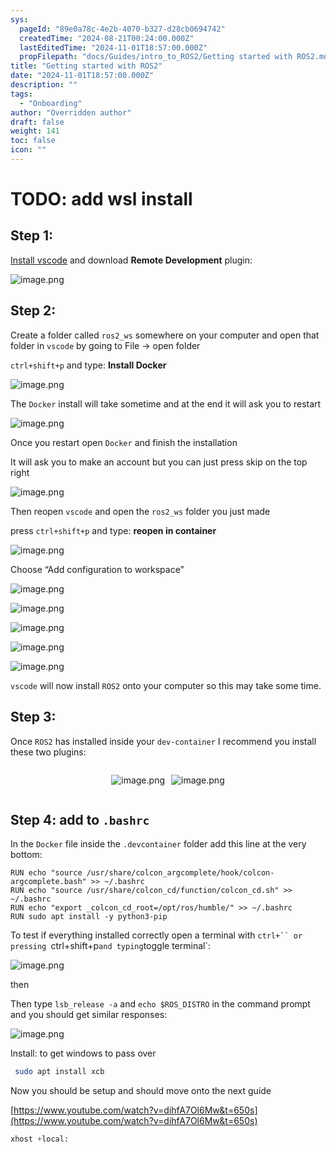 ```yaml
---
sys:
  pageId: "89e0a78c-4e2b-4070-b327-d28cb0694742"
  createdTime: "2024-08-21T00:24:00.000Z"
  lastEditedTime: "2024-11-01T18:57:00.000Z"
  propFilepath: "docs/Guides/intro_to_ROS2/Getting started with ROS2.md"
title: "Getting started with ROS2"
date: "2024-11-01T18:57:00.000Z"
description: ""
tags:
  - "Onboarding"
author: "Overridden author"
draft: false
weight: 141
toc: false
icon: ""
---
```


# TODO: add wsl install

## Step 1:

[Install vscode](https://code.visualstudio.com/download) and download **Remote Development** plugin:

![image.png](https://prod-files-secure.s3.us-west-2.amazonaws.com/d518164a-d88e-44d1-a4ee-3adb3bd8bce0/efb52993-1881-4a40-b95e-6f020334f022/image.png?X-Amz-Algorithm=AWS4-HMAC-SHA256&X-Amz-Content-Sha256=UNSIGNED-PAYLOAD&X-Amz-Credential=ASIAZI2LB466XI4NAFHZ%2F20250205%2Fus-west-2%2Fs3%2Faws4_request&X-Amz-Date=20250205T090850Z&X-Amz-Expires=3600&X-Amz-Security-Token=IQoJb3JpZ2luX2VjECkaCXVzLXdlc3QtMiJHMEUCIQC9luB%2FVVet7O36md1u2E3FRZDM3RlYWeG37YJedj6JTgIgYGFhQ9KiqydZ%2BpyWZ7jWAsS79JF1b31wdB2%2FPY1XnKUq%2FwMIQhAAGgw2Mzc0MjMxODM4MDUiDBxO9E92F%2FsZhHMjLSrcA9YgMOOgMJ8uSS6fyg261c0BnVwziO%2Fv0X0FH2FOhqbawnm4xDkkk19a0ZgI1VOCK6RWqzZjizfkzEdxuIifzI2cwgQFFv759ywEX2jJ5WtRak4FWo38W3F5MA36R0wTbjsJbm8YiMfOjkdMOeIKUBpIyGYSiAawlQ621tYjP5rKizxYb0y8dTI1nqyVBa34mXGMiWctmNJMDcabGgtBrxjZ1Tf3%2FTNt8jUxAPug4sQK2m84nV7nkEijrNJ56eRL%2BqTxAIzhv%2BR43mNXS9mul9vP5Z1vVrHSuWdTDztd6dxI5n5t%2BNIB8bxVRmGRo13tG9%2BEzMl%2BLI%2BC6vH1jUk9PRj%2F2DT9B2PFo%2BlTPsw8pAUQqvHfzdepZ6xBoLzPABARcBx4L%2BlokS36elKhgagXj9dj%2BEsaQtAQvuWeJLT5jAL70ygz2AxAvOc4yzdxA%2FTjb4RiOZWkJCc1wiaPTPe8jMhpIN%2Bx76sn8BPmjWh0PVx2p%2FSRVcnQPyl6BWWbeWw3as83qar8TYTiKo%2Bdw%2FNS6fONAz0r%2BCz3IbDLbaOQPVHAGw9T4PZYGmtyExL%2BA7brj7CMdCoYS5lXruF7BLgcAmyKKyR4Kw9GqJq18AiTzS2g6H8HgUKGSyShIJ4BMKzQjL0GOqUBP5f4pIyOJMZgh%2BxbMh6YpMcOu34hFSXb935feumqaY36eeUu6I%2FcuYjEd%2FNYWoL3jS8Q4vz%2Fu%2Fya6t6E9wBuxaZuRRxulpBgNv6DvKuCsLiA28ZeMYJjV0Zywhv1OeL9EQLmogHS9Vq%2FphxNljHPYOclsOI49LhlLy0zsw3oeDbyIAv2ZqoTQjGP%2BilBhmCKucnTvVajQOEgOJKGpIkrkbD8hOQ8&X-Amz-Signature=4fb9b6db02c8621b9e543e2f33f0dfc7c7e98aa066e4f26559199e8ce191857a&X-Amz-SignedHeaders=host&x-id=GetObject)

## Step 2:

Create a folder called `ros2_ws` somewhere on your computer and open that folder in `vscode` by going to File → open folder 

`ctrl+shift+p` and type: **Install Docker**

![image.png](https://prod-files-secure.s3.us-west-2.amazonaws.com/d518164a-d88e-44d1-a4ee-3adb3bd8bce0/2269dc0e-1cd5-47ff-bceb-c04ad9b2eab0/image.png?X-Amz-Algorithm=AWS4-HMAC-SHA256&X-Amz-Content-Sha256=UNSIGNED-PAYLOAD&X-Amz-Credential=ASIAZI2LB466XI4NAFHZ%2F20250205%2Fus-west-2%2Fs3%2Faws4_request&X-Amz-Date=20250205T090850Z&X-Amz-Expires=3600&X-Amz-Security-Token=IQoJb3JpZ2luX2VjECkaCXVzLXdlc3QtMiJHMEUCIQC9luB%2FVVet7O36md1u2E3FRZDM3RlYWeG37YJedj6JTgIgYGFhQ9KiqydZ%2BpyWZ7jWAsS79JF1b31wdB2%2FPY1XnKUq%2FwMIQhAAGgw2Mzc0MjMxODM4MDUiDBxO9E92F%2FsZhHMjLSrcA9YgMOOgMJ8uSS6fyg261c0BnVwziO%2Fv0X0FH2FOhqbawnm4xDkkk19a0ZgI1VOCK6RWqzZjizfkzEdxuIifzI2cwgQFFv759ywEX2jJ5WtRak4FWo38W3F5MA36R0wTbjsJbm8YiMfOjkdMOeIKUBpIyGYSiAawlQ621tYjP5rKizxYb0y8dTI1nqyVBa34mXGMiWctmNJMDcabGgtBrxjZ1Tf3%2FTNt8jUxAPug4sQK2m84nV7nkEijrNJ56eRL%2BqTxAIzhv%2BR43mNXS9mul9vP5Z1vVrHSuWdTDztd6dxI5n5t%2BNIB8bxVRmGRo13tG9%2BEzMl%2BLI%2BC6vH1jUk9PRj%2F2DT9B2PFo%2BlTPsw8pAUQqvHfzdepZ6xBoLzPABARcBx4L%2BlokS36elKhgagXj9dj%2BEsaQtAQvuWeJLT5jAL70ygz2AxAvOc4yzdxA%2FTjb4RiOZWkJCc1wiaPTPe8jMhpIN%2Bx76sn8BPmjWh0PVx2p%2FSRVcnQPyl6BWWbeWw3as83qar8TYTiKo%2Bdw%2FNS6fONAz0r%2BCz3IbDLbaOQPVHAGw9T4PZYGmtyExL%2BA7brj7CMdCoYS5lXruF7BLgcAmyKKyR4Kw9GqJq18AiTzS2g6H8HgUKGSyShIJ4BMKzQjL0GOqUBP5f4pIyOJMZgh%2BxbMh6YpMcOu34hFSXb935feumqaY36eeUu6I%2FcuYjEd%2FNYWoL3jS8Q4vz%2Fu%2Fya6t6E9wBuxaZuRRxulpBgNv6DvKuCsLiA28ZeMYJjV0Zywhv1OeL9EQLmogHS9Vq%2FphxNljHPYOclsOI49LhlLy0zsw3oeDbyIAv2ZqoTQjGP%2BilBhmCKucnTvVajQOEgOJKGpIkrkbD8hOQ8&X-Amz-Signature=e5a94b68324157ebf5539d8ae62db45450c387d02a7cc86c71dec718610d30d9&X-Amz-SignedHeaders=host&x-id=GetObject)

The `Docker` install will take sometime and at the end it will ask you to restart

![image.png](https://prod-files-secure.s3.us-west-2.amazonaws.com/d518164a-d88e-44d1-a4ee-3adb3bd8bce0/ed233f78-be33-4b1f-b89c-9c346c0e961e/image.png?X-Amz-Algorithm=AWS4-HMAC-SHA256&X-Amz-Content-Sha256=UNSIGNED-PAYLOAD&X-Amz-Credential=ASIAZI2LB466XI4NAFHZ%2F20250205%2Fus-west-2%2Fs3%2Faws4_request&X-Amz-Date=20250205T090850Z&X-Amz-Expires=3600&X-Amz-Security-Token=IQoJb3JpZ2luX2VjECkaCXVzLXdlc3QtMiJHMEUCIQC9luB%2FVVet7O36md1u2E3FRZDM3RlYWeG37YJedj6JTgIgYGFhQ9KiqydZ%2BpyWZ7jWAsS79JF1b31wdB2%2FPY1XnKUq%2FwMIQhAAGgw2Mzc0MjMxODM4MDUiDBxO9E92F%2FsZhHMjLSrcA9YgMOOgMJ8uSS6fyg261c0BnVwziO%2Fv0X0FH2FOhqbawnm4xDkkk19a0ZgI1VOCK6RWqzZjizfkzEdxuIifzI2cwgQFFv759ywEX2jJ5WtRak4FWo38W3F5MA36R0wTbjsJbm8YiMfOjkdMOeIKUBpIyGYSiAawlQ621tYjP5rKizxYb0y8dTI1nqyVBa34mXGMiWctmNJMDcabGgtBrxjZ1Tf3%2FTNt8jUxAPug4sQK2m84nV7nkEijrNJ56eRL%2BqTxAIzhv%2BR43mNXS9mul9vP5Z1vVrHSuWdTDztd6dxI5n5t%2BNIB8bxVRmGRo13tG9%2BEzMl%2BLI%2BC6vH1jUk9PRj%2F2DT9B2PFo%2BlTPsw8pAUQqvHfzdepZ6xBoLzPABARcBx4L%2BlokS36elKhgagXj9dj%2BEsaQtAQvuWeJLT5jAL70ygz2AxAvOc4yzdxA%2FTjb4RiOZWkJCc1wiaPTPe8jMhpIN%2Bx76sn8BPmjWh0PVx2p%2FSRVcnQPyl6BWWbeWw3as83qar8TYTiKo%2Bdw%2FNS6fONAz0r%2BCz3IbDLbaOQPVHAGw9T4PZYGmtyExL%2BA7brj7CMdCoYS5lXruF7BLgcAmyKKyR4Kw9GqJq18AiTzS2g6H8HgUKGSyShIJ4BMKzQjL0GOqUBP5f4pIyOJMZgh%2BxbMh6YpMcOu34hFSXb935feumqaY36eeUu6I%2FcuYjEd%2FNYWoL3jS8Q4vz%2Fu%2Fya6t6E9wBuxaZuRRxulpBgNv6DvKuCsLiA28ZeMYJjV0Zywhv1OeL9EQLmogHS9Vq%2FphxNljHPYOclsOI49LhlLy0zsw3oeDbyIAv2ZqoTQjGP%2BilBhmCKucnTvVajQOEgOJKGpIkrkbD8hOQ8&X-Amz-Signature=6979fcebca722c1d4874631431b539d3e45da472cef884a7f8c026c8980b3717&X-Amz-SignedHeaders=host&x-id=GetObject)

Once you restart open `Docker` and finish the installation

It will ask you to make an account but you can just press skip on the top right

![image.png](https://prod-files-secure.s3.us-west-2.amazonaws.com/d518164a-d88e-44d1-a4ee-3adb3bd8bce0/21010ad9-1659-4fd9-9f59-9932a09b2a3d/image.png?X-Amz-Algorithm=AWS4-HMAC-SHA256&X-Amz-Content-Sha256=UNSIGNED-PAYLOAD&X-Amz-Credential=ASIAZI2LB466XI4NAFHZ%2F20250205%2Fus-west-2%2Fs3%2Faws4_request&X-Amz-Date=20250205T090850Z&X-Amz-Expires=3600&X-Amz-Security-Token=IQoJb3JpZ2luX2VjECkaCXVzLXdlc3QtMiJHMEUCIQC9luB%2FVVet7O36md1u2E3FRZDM3RlYWeG37YJedj6JTgIgYGFhQ9KiqydZ%2BpyWZ7jWAsS79JF1b31wdB2%2FPY1XnKUq%2FwMIQhAAGgw2Mzc0MjMxODM4MDUiDBxO9E92F%2FsZhHMjLSrcA9YgMOOgMJ8uSS6fyg261c0BnVwziO%2Fv0X0FH2FOhqbawnm4xDkkk19a0ZgI1VOCK6RWqzZjizfkzEdxuIifzI2cwgQFFv759ywEX2jJ5WtRak4FWo38W3F5MA36R0wTbjsJbm8YiMfOjkdMOeIKUBpIyGYSiAawlQ621tYjP5rKizxYb0y8dTI1nqyVBa34mXGMiWctmNJMDcabGgtBrxjZ1Tf3%2FTNt8jUxAPug4sQK2m84nV7nkEijrNJ56eRL%2BqTxAIzhv%2BR43mNXS9mul9vP5Z1vVrHSuWdTDztd6dxI5n5t%2BNIB8bxVRmGRo13tG9%2BEzMl%2BLI%2BC6vH1jUk9PRj%2F2DT9B2PFo%2BlTPsw8pAUQqvHfzdepZ6xBoLzPABARcBx4L%2BlokS36elKhgagXj9dj%2BEsaQtAQvuWeJLT5jAL70ygz2AxAvOc4yzdxA%2FTjb4RiOZWkJCc1wiaPTPe8jMhpIN%2Bx76sn8BPmjWh0PVx2p%2FSRVcnQPyl6BWWbeWw3as83qar8TYTiKo%2Bdw%2FNS6fONAz0r%2BCz3IbDLbaOQPVHAGw9T4PZYGmtyExL%2BA7brj7CMdCoYS5lXruF7BLgcAmyKKyR4Kw9GqJq18AiTzS2g6H8HgUKGSyShIJ4BMKzQjL0GOqUBP5f4pIyOJMZgh%2BxbMh6YpMcOu34hFSXb935feumqaY36eeUu6I%2FcuYjEd%2FNYWoL3jS8Q4vz%2Fu%2Fya6t6E9wBuxaZuRRxulpBgNv6DvKuCsLiA28ZeMYJjV0Zywhv1OeL9EQLmogHS9Vq%2FphxNljHPYOclsOI49LhlLy0zsw3oeDbyIAv2ZqoTQjGP%2BilBhmCKucnTvVajQOEgOJKGpIkrkbD8hOQ8&X-Amz-Signature=55879e3957c7d6d2374fa39a2282da8826678bf371c5a2f43819a44b63cf371d&X-Amz-SignedHeaders=host&x-id=GetObject)

Then reopen `vscode` and open the `ros2_ws` folder you just made

press `ctrl+shift+p` and type: **reopen in container**

![image.png](https://prod-files-secure.s3.us-west-2.amazonaws.com/d518164a-d88e-44d1-a4ee-3adb3bd8bce0/4e93b8c2-41ad-488c-8095-c74205196118/image.png?X-Amz-Algorithm=AWS4-HMAC-SHA256&X-Amz-Content-Sha256=UNSIGNED-PAYLOAD&X-Amz-Credential=ASIAZI2LB466XI4NAFHZ%2F20250205%2Fus-west-2%2Fs3%2Faws4_request&X-Amz-Date=20250205T090850Z&X-Amz-Expires=3600&X-Amz-Security-Token=IQoJb3JpZ2luX2VjECkaCXVzLXdlc3QtMiJHMEUCIQC9luB%2FVVet7O36md1u2E3FRZDM3RlYWeG37YJedj6JTgIgYGFhQ9KiqydZ%2BpyWZ7jWAsS79JF1b31wdB2%2FPY1XnKUq%2FwMIQhAAGgw2Mzc0MjMxODM4MDUiDBxO9E92F%2FsZhHMjLSrcA9YgMOOgMJ8uSS6fyg261c0BnVwziO%2Fv0X0FH2FOhqbawnm4xDkkk19a0ZgI1VOCK6RWqzZjizfkzEdxuIifzI2cwgQFFv759ywEX2jJ5WtRak4FWo38W3F5MA36R0wTbjsJbm8YiMfOjkdMOeIKUBpIyGYSiAawlQ621tYjP5rKizxYb0y8dTI1nqyVBa34mXGMiWctmNJMDcabGgtBrxjZ1Tf3%2FTNt8jUxAPug4sQK2m84nV7nkEijrNJ56eRL%2BqTxAIzhv%2BR43mNXS9mul9vP5Z1vVrHSuWdTDztd6dxI5n5t%2BNIB8bxVRmGRo13tG9%2BEzMl%2BLI%2BC6vH1jUk9PRj%2F2DT9B2PFo%2BlTPsw8pAUQqvHfzdepZ6xBoLzPABARcBx4L%2BlokS36elKhgagXj9dj%2BEsaQtAQvuWeJLT5jAL70ygz2AxAvOc4yzdxA%2FTjb4RiOZWkJCc1wiaPTPe8jMhpIN%2Bx76sn8BPmjWh0PVx2p%2FSRVcnQPyl6BWWbeWw3as83qar8TYTiKo%2Bdw%2FNS6fONAz0r%2BCz3IbDLbaOQPVHAGw9T4PZYGmtyExL%2BA7brj7CMdCoYS5lXruF7BLgcAmyKKyR4Kw9GqJq18AiTzS2g6H8HgUKGSyShIJ4BMKzQjL0GOqUBP5f4pIyOJMZgh%2BxbMh6YpMcOu34hFSXb935feumqaY36eeUu6I%2FcuYjEd%2FNYWoL3jS8Q4vz%2Fu%2Fya6t6E9wBuxaZuRRxulpBgNv6DvKuCsLiA28ZeMYJjV0Zywhv1OeL9EQLmogHS9Vq%2FphxNljHPYOclsOI49LhlLy0zsw3oeDbyIAv2ZqoTQjGP%2BilBhmCKucnTvVajQOEgOJKGpIkrkbD8hOQ8&X-Amz-Signature=f6365e381f01f4fa6c8ffe3ba0a258cee52b37e964e0cd7221fabc83c35c50f0&X-Amz-SignedHeaders=host&x-id=GetObject)

Choose “Add configuration to workspace”

![image.png](https://prod-files-secure.s3.us-west-2.amazonaws.com/d518164a-d88e-44d1-a4ee-3adb3bd8bce0/9560b282-5060-4989-ba37-97e7b2c22476/image.png?X-Amz-Algorithm=AWS4-HMAC-SHA256&X-Amz-Content-Sha256=UNSIGNED-PAYLOAD&X-Amz-Credential=ASIAZI2LB466XI4NAFHZ%2F20250205%2Fus-west-2%2Fs3%2Faws4_request&X-Amz-Date=20250205T090850Z&X-Amz-Expires=3600&X-Amz-Security-Token=IQoJb3JpZ2luX2VjECkaCXVzLXdlc3QtMiJHMEUCIQC9luB%2FVVet7O36md1u2E3FRZDM3RlYWeG37YJedj6JTgIgYGFhQ9KiqydZ%2BpyWZ7jWAsS79JF1b31wdB2%2FPY1XnKUq%2FwMIQhAAGgw2Mzc0MjMxODM4MDUiDBxO9E92F%2FsZhHMjLSrcA9YgMOOgMJ8uSS6fyg261c0BnVwziO%2Fv0X0FH2FOhqbawnm4xDkkk19a0ZgI1VOCK6RWqzZjizfkzEdxuIifzI2cwgQFFv759ywEX2jJ5WtRak4FWo38W3F5MA36R0wTbjsJbm8YiMfOjkdMOeIKUBpIyGYSiAawlQ621tYjP5rKizxYb0y8dTI1nqyVBa34mXGMiWctmNJMDcabGgtBrxjZ1Tf3%2FTNt8jUxAPug4sQK2m84nV7nkEijrNJ56eRL%2BqTxAIzhv%2BR43mNXS9mul9vP5Z1vVrHSuWdTDztd6dxI5n5t%2BNIB8bxVRmGRo13tG9%2BEzMl%2BLI%2BC6vH1jUk9PRj%2F2DT9B2PFo%2BlTPsw8pAUQqvHfzdepZ6xBoLzPABARcBx4L%2BlokS36elKhgagXj9dj%2BEsaQtAQvuWeJLT5jAL70ygz2AxAvOc4yzdxA%2FTjb4RiOZWkJCc1wiaPTPe8jMhpIN%2Bx76sn8BPmjWh0PVx2p%2FSRVcnQPyl6BWWbeWw3as83qar8TYTiKo%2Bdw%2FNS6fONAz0r%2BCz3IbDLbaOQPVHAGw9T4PZYGmtyExL%2BA7brj7CMdCoYS5lXruF7BLgcAmyKKyR4Kw9GqJq18AiTzS2g6H8HgUKGSyShIJ4BMKzQjL0GOqUBP5f4pIyOJMZgh%2BxbMh6YpMcOu34hFSXb935feumqaY36eeUu6I%2FcuYjEd%2FNYWoL3jS8Q4vz%2Fu%2Fya6t6E9wBuxaZuRRxulpBgNv6DvKuCsLiA28ZeMYJjV0Zywhv1OeL9EQLmogHS9Vq%2FphxNljHPYOclsOI49LhlLy0zsw3oeDbyIAv2ZqoTQjGP%2BilBhmCKucnTvVajQOEgOJKGpIkrkbD8hOQ8&X-Amz-Signature=a1ef2579f143c14c4eb23fa9b64c552d269a42f4c5809d72f5d7adaaa2ff8104&X-Amz-SignedHeaders=host&x-id=GetObject)

![image.png](https://prod-files-secure.s3.us-west-2.amazonaws.com/d518164a-d88e-44d1-a4ee-3adb3bd8bce0/2ee63f81-886b-48e8-a553-dc6e5eac99e4/image.png?X-Amz-Algorithm=AWS4-HMAC-SHA256&X-Amz-Content-Sha256=UNSIGNED-PAYLOAD&X-Amz-Credential=ASIAZI2LB466XI4NAFHZ%2F20250205%2Fus-west-2%2Fs3%2Faws4_request&X-Amz-Date=20250205T090850Z&X-Amz-Expires=3600&X-Amz-Security-Token=IQoJb3JpZ2luX2VjECkaCXVzLXdlc3QtMiJHMEUCIQC9luB%2FVVet7O36md1u2E3FRZDM3RlYWeG37YJedj6JTgIgYGFhQ9KiqydZ%2BpyWZ7jWAsS79JF1b31wdB2%2FPY1XnKUq%2FwMIQhAAGgw2Mzc0MjMxODM4MDUiDBxO9E92F%2FsZhHMjLSrcA9YgMOOgMJ8uSS6fyg261c0BnVwziO%2Fv0X0FH2FOhqbawnm4xDkkk19a0ZgI1VOCK6RWqzZjizfkzEdxuIifzI2cwgQFFv759ywEX2jJ5WtRak4FWo38W3F5MA36R0wTbjsJbm8YiMfOjkdMOeIKUBpIyGYSiAawlQ621tYjP5rKizxYb0y8dTI1nqyVBa34mXGMiWctmNJMDcabGgtBrxjZ1Tf3%2FTNt8jUxAPug4sQK2m84nV7nkEijrNJ56eRL%2BqTxAIzhv%2BR43mNXS9mul9vP5Z1vVrHSuWdTDztd6dxI5n5t%2BNIB8bxVRmGRo13tG9%2BEzMl%2BLI%2BC6vH1jUk9PRj%2F2DT9B2PFo%2BlTPsw8pAUQqvHfzdepZ6xBoLzPABARcBx4L%2BlokS36elKhgagXj9dj%2BEsaQtAQvuWeJLT5jAL70ygz2AxAvOc4yzdxA%2FTjb4RiOZWkJCc1wiaPTPe8jMhpIN%2Bx76sn8BPmjWh0PVx2p%2FSRVcnQPyl6BWWbeWw3as83qar8TYTiKo%2Bdw%2FNS6fONAz0r%2BCz3IbDLbaOQPVHAGw9T4PZYGmtyExL%2BA7brj7CMdCoYS5lXruF7BLgcAmyKKyR4Kw9GqJq18AiTzS2g6H8HgUKGSyShIJ4BMKzQjL0GOqUBP5f4pIyOJMZgh%2BxbMh6YpMcOu34hFSXb935feumqaY36eeUu6I%2FcuYjEd%2FNYWoL3jS8Q4vz%2Fu%2Fya6t6E9wBuxaZuRRxulpBgNv6DvKuCsLiA28ZeMYJjV0Zywhv1OeL9EQLmogHS9Vq%2FphxNljHPYOclsOI49LhlLy0zsw3oeDbyIAv2ZqoTQjGP%2BilBhmCKucnTvVajQOEgOJKGpIkrkbD8hOQ8&X-Amz-Signature=bda7498f44b6873cae837e3df33e3b6d162ecd32983f17e4d0d949845fef6980&X-Amz-SignedHeaders=host&x-id=GetObject)

![image.png](https://prod-files-secure.s3.us-west-2.amazonaws.com/d518164a-d88e-44d1-a4ee-3adb3bd8bce0/ae1580b2-b048-407e-aed9-b584224a7a04/image.png?X-Amz-Algorithm=AWS4-HMAC-SHA256&X-Amz-Content-Sha256=UNSIGNED-PAYLOAD&X-Amz-Credential=ASIAZI2LB466XI4NAFHZ%2F20250205%2Fus-west-2%2Fs3%2Faws4_request&X-Amz-Date=20250205T090850Z&X-Amz-Expires=3600&X-Amz-Security-Token=IQoJb3JpZ2luX2VjECkaCXVzLXdlc3QtMiJHMEUCIQC9luB%2FVVet7O36md1u2E3FRZDM3RlYWeG37YJedj6JTgIgYGFhQ9KiqydZ%2BpyWZ7jWAsS79JF1b31wdB2%2FPY1XnKUq%2FwMIQhAAGgw2Mzc0MjMxODM4MDUiDBxO9E92F%2FsZhHMjLSrcA9YgMOOgMJ8uSS6fyg261c0BnVwziO%2Fv0X0FH2FOhqbawnm4xDkkk19a0ZgI1VOCK6RWqzZjizfkzEdxuIifzI2cwgQFFv759ywEX2jJ5WtRak4FWo38W3F5MA36R0wTbjsJbm8YiMfOjkdMOeIKUBpIyGYSiAawlQ621tYjP5rKizxYb0y8dTI1nqyVBa34mXGMiWctmNJMDcabGgtBrxjZ1Tf3%2FTNt8jUxAPug4sQK2m84nV7nkEijrNJ56eRL%2BqTxAIzhv%2BR43mNXS9mul9vP5Z1vVrHSuWdTDztd6dxI5n5t%2BNIB8bxVRmGRo13tG9%2BEzMl%2BLI%2BC6vH1jUk9PRj%2F2DT9B2PFo%2BlTPsw8pAUQqvHfzdepZ6xBoLzPABARcBx4L%2BlokS36elKhgagXj9dj%2BEsaQtAQvuWeJLT5jAL70ygz2AxAvOc4yzdxA%2FTjb4RiOZWkJCc1wiaPTPe8jMhpIN%2Bx76sn8BPmjWh0PVx2p%2FSRVcnQPyl6BWWbeWw3as83qar8TYTiKo%2Bdw%2FNS6fONAz0r%2BCz3IbDLbaOQPVHAGw9T4PZYGmtyExL%2BA7brj7CMdCoYS5lXruF7BLgcAmyKKyR4Kw9GqJq18AiTzS2g6H8HgUKGSyShIJ4BMKzQjL0GOqUBP5f4pIyOJMZgh%2BxbMh6YpMcOu34hFSXb935feumqaY36eeUu6I%2FcuYjEd%2FNYWoL3jS8Q4vz%2Fu%2Fya6t6E9wBuxaZuRRxulpBgNv6DvKuCsLiA28ZeMYJjV0Zywhv1OeL9EQLmogHS9Vq%2FphxNljHPYOclsOI49LhlLy0zsw3oeDbyIAv2ZqoTQjGP%2BilBhmCKucnTvVajQOEgOJKGpIkrkbD8hOQ8&X-Amz-Signature=beebbc4da27f69530d14fbb08c6e005890336d27c087a2c3ac3c5f8266a85d34&X-Amz-SignedHeaders=host&x-id=GetObject)

![image.png](https://prod-files-secure.s3.us-west-2.amazonaws.com/d518164a-d88e-44d1-a4ee-3adb3bd8bce0/53255b28-f75e-430f-b9e3-c0ac8577e42b/image.png?X-Amz-Algorithm=AWS4-HMAC-SHA256&X-Amz-Content-Sha256=UNSIGNED-PAYLOAD&X-Amz-Credential=ASIAZI2LB466XI4NAFHZ%2F20250205%2Fus-west-2%2Fs3%2Faws4_request&X-Amz-Date=20250205T090850Z&X-Amz-Expires=3600&X-Amz-Security-Token=IQoJb3JpZ2luX2VjECkaCXVzLXdlc3QtMiJHMEUCIQC9luB%2FVVet7O36md1u2E3FRZDM3RlYWeG37YJedj6JTgIgYGFhQ9KiqydZ%2BpyWZ7jWAsS79JF1b31wdB2%2FPY1XnKUq%2FwMIQhAAGgw2Mzc0MjMxODM4MDUiDBxO9E92F%2FsZhHMjLSrcA9YgMOOgMJ8uSS6fyg261c0BnVwziO%2Fv0X0FH2FOhqbawnm4xDkkk19a0ZgI1VOCK6RWqzZjizfkzEdxuIifzI2cwgQFFv759ywEX2jJ5WtRak4FWo38W3F5MA36R0wTbjsJbm8YiMfOjkdMOeIKUBpIyGYSiAawlQ621tYjP5rKizxYb0y8dTI1nqyVBa34mXGMiWctmNJMDcabGgtBrxjZ1Tf3%2FTNt8jUxAPug4sQK2m84nV7nkEijrNJ56eRL%2BqTxAIzhv%2BR43mNXS9mul9vP5Z1vVrHSuWdTDztd6dxI5n5t%2BNIB8bxVRmGRo13tG9%2BEzMl%2BLI%2BC6vH1jUk9PRj%2F2DT9B2PFo%2BlTPsw8pAUQqvHfzdepZ6xBoLzPABARcBx4L%2BlokS36elKhgagXj9dj%2BEsaQtAQvuWeJLT5jAL70ygz2AxAvOc4yzdxA%2FTjb4RiOZWkJCc1wiaPTPe8jMhpIN%2Bx76sn8BPmjWh0PVx2p%2FSRVcnQPyl6BWWbeWw3as83qar8TYTiKo%2Bdw%2FNS6fONAz0r%2BCz3IbDLbaOQPVHAGw9T4PZYGmtyExL%2BA7brj7CMdCoYS5lXruF7BLgcAmyKKyR4Kw9GqJq18AiTzS2g6H8HgUKGSyShIJ4BMKzQjL0GOqUBP5f4pIyOJMZgh%2BxbMh6YpMcOu34hFSXb935feumqaY36eeUu6I%2FcuYjEd%2FNYWoL3jS8Q4vz%2Fu%2Fya6t6E9wBuxaZuRRxulpBgNv6DvKuCsLiA28ZeMYJjV0Zywhv1OeL9EQLmogHS9Vq%2FphxNljHPYOclsOI49LhlLy0zsw3oeDbyIAv2ZqoTQjGP%2BilBhmCKucnTvVajQOEgOJKGpIkrkbD8hOQ8&X-Amz-Signature=f5bebfbd06a15da72a1cffc98f5a4f4411f73310f1e7fe20ee6b4c06138fc728&X-Amz-SignedHeaders=host&x-id=GetObject)

![image.png](https://prod-files-secure.s3.us-west-2.amazonaws.com/d518164a-d88e-44d1-a4ee-3adb3bd8bce0/7c562767-5af9-4ffb-97d1-327bcdf4ee00/image.png?X-Amz-Algorithm=AWS4-HMAC-SHA256&X-Amz-Content-Sha256=UNSIGNED-PAYLOAD&X-Amz-Credential=ASIAZI2LB466XI4NAFHZ%2F20250205%2Fus-west-2%2Fs3%2Faws4_request&X-Amz-Date=20250205T090850Z&X-Amz-Expires=3600&X-Amz-Security-Token=IQoJb3JpZ2luX2VjECkaCXVzLXdlc3QtMiJHMEUCIQC9luB%2FVVet7O36md1u2E3FRZDM3RlYWeG37YJedj6JTgIgYGFhQ9KiqydZ%2BpyWZ7jWAsS79JF1b31wdB2%2FPY1XnKUq%2FwMIQhAAGgw2Mzc0MjMxODM4MDUiDBxO9E92F%2FsZhHMjLSrcA9YgMOOgMJ8uSS6fyg261c0BnVwziO%2Fv0X0FH2FOhqbawnm4xDkkk19a0ZgI1VOCK6RWqzZjizfkzEdxuIifzI2cwgQFFv759ywEX2jJ5WtRak4FWo38W3F5MA36R0wTbjsJbm8YiMfOjkdMOeIKUBpIyGYSiAawlQ621tYjP5rKizxYb0y8dTI1nqyVBa34mXGMiWctmNJMDcabGgtBrxjZ1Tf3%2FTNt8jUxAPug4sQK2m84nV7nkEijrNJ56eRL%2BqTxAIzhv%2BR43mNXS9mul9vP5Z1vVrHSuWdTDztd6dxI5n5t%2BNIB8bxVRmGRo13tG9%2BEzMl%2BLI%2BC6vH1jUk9PRj%2F2DT9B2PFo%2BlTPsw8pAUQqvHfzdepZ6xBoLzPABARcBx4L%2BlokS36elKhgagXj9dj%2BEsaQtAQvuWeJLT5jAL70ygz2AxAvOc4yzdxA%2FTjb4RiOZWkJCc1wiaPTPe8jMhpIN%2Bx76sn8BPmjWh0PVx2p%2FSRVcnQPyl6BWWbeWw3as83qar8TYTiKo%2Bdw%2FNS6fONAz0r%2BCz3IbDLbaOQPVHAGw9T4PZYGmtyExL%2BA7brj7CMdCoYS5lXruF7BLgcAmyKKyR4Kw9GqJq18AiTzS2g6H8HgUKGSyShIJ4BMKzQjL0GOqUBP5f4pIyOJMZgh%2BxbMh6YpMcOu34hFSXb935feumqaY36eeUu6I%2FcuYjEd%2FNYWoL3jS8Q4vz%2Fu%2Fya6t6E9wBuxaZuRRxulpBgNv6DvKuCsLiA28ZeMYJjV0Zywhv1OeL9EQLmogHS9Vq%2FphxNljHPYOclsOI49LhlLy0zsw3oeDbyIAv2ZqoTQjGP%2BilBhmCKucnTvVajQOEgOJKGpIkrkbD8hOQ8&X-Amz-Signature=e5f8246ad028fb3378f9f7761927cd41a8886cd2e11c07a34ce383f7b99b4abe&X-Amz-SignedHeaders=host&x-id=GetObject)

`vscode` will now install `ROS2` onto your computer so this may take some time.

## Step 3:

Once `ROS2` has installed inside your `dev-container` I recommend you install these two plugins:

<div style="display: flex;flex-direction: row; column-gap:10px; max-width: 630px;justify-content: center;">
<div>

![image.png](https://prod-files-secure.s3.us-west-2.amazonaws.com/d518164a-d88e-44d1-a4ee-3adb3bd8bce0/3fc3d550-5a54-4ba1-ba6b-faa01cdb7369/image.png?X-Amz-Algorithm=AWS4-HMAC-SHA256&X-Amz-Content-Sha256=UNSIGNED-PAYLOAD&X-Amz-Credential=ASIAZI2LB4665SIMNDTP%2F20250205%2Fus-west-2%2Fs3%2Faws4_request&X-Amz-Date=20250205T090857Z&X-Amz-Expires=3600&X-Amz-Security-Token=IQoJb3JpZ2luX2VjECkaCXVzLXdlc3QtMiJIMEYCIQCp0DpVbfFv%2BqlITI5xthxg6rumnkW72h2CUBV3jRdEZQIhAOm9pYm3Nwayq3LyUrAaQW13QVmsemP9MS61nEmALtSgKv8DCEIQABoMNjM3NDIzMTgzODA1IgyUsce%2F0z28mrvkX1Mq3ANA076w8AUggEHWJlaUxZnqKohNwyrzKuEhml2ykDFoC86sEIQ%2B%2B7S%2FRFd%2FLEoSo2dVkcW0YmiQQZL4pqU%2BBcowGsBX9tYEFvdkKFOjuSDywGVmwn8EoZxjhc5oBir9Z83QUg711s8nEECBL2DhsvsvK1WyoNNS%2FbKOI%2B0jsHCd1mq7KH40c9uSjL0sGjqf%2Fa5ilbPLjE%2BplFX9RyXLJpQXCxDOJEEFp%2BJenNqGwJ8co%2F%2Fr8%2FyMLxhhK7apV%2BNx%2Bi%2F87mjB5PKFRUhRTRFokvj9GTnN8iFGHTL8vlVbewzpvPC8oQ9fOCu%2BHO4lr7GWvO9MUx94cjGyXvxqauVyW%2FRAyCEw0YbZUzbvqlUnDc408HCywx%2FxuKhcHpNF2WHjw6KHmpb%2Bl8mBoteLQSxV2SvUHDJ2%2BxdkiJVk%2Bq3DznwM%2BP%2FPCcSbyOyLvtdRzLEEIHPTGt9AKJhaE%2BCMTBS2JEGagev1gELhkzAbMck%2FeDKN5vPrxuSqwCMZBgfj1Zv%2FpdNbp0yf4mhopjcvX7q5J2hDruL2bNDI2KIMdIE1AieVTSpvZXg2eObxuoR71vQ9LlzRvNKuJAwmjbgL8CLmMIhSMpSK7UndIpyWYwu5oxB0zCun7AGOGeIhTw2VITDS0Iy9BjqkAddArjOqP04cOMDZnC6qSVIxYwc85JkOd1PXPjw8CP2BfYviRNmnvttvibiE%2F3sfS6tBoUuSwaGVDUyg7SbmMB5cIXgGNYx0syKQn4KGeXXSYUKSdD%2BNB0e0lx3RuuKykWYuo6dsqBWedFj5qdbswGqXeLuwQLJeBwjPJ9BgI6%2FqmK1wp9QzjCa8GIyYKxSsZduQCfyryhLJLBQ%2BykR2iMcCL2Qf&X-Amz-Signature=060ce2c697ef6ec206097886046f56227b3c3f7abca31b540c6f43ed19b42bfa&X-Amz-SignedHeaders=host&x-id=GetObject)

</div>
<div>

![image.png](https://prod-files-secure.s3.us-west-2.amazonaws.com/d518164a-d88e-44d1-a4ee-3adb3bd8bce0/d994cc66-13c2-4093-a5a3-f84cf4601a82/image.png?X-Amz-Algorithm=AWS4-HMAC-SHA256&X-Amz-Content-Sha256=UNSIGNED-PAYLOAD&X-Amz-Credential=ASIAZI2LB466YFRWSGX2%2F20250205%2Fus-west-2%2Fs3%2Faws4_request&X-Amz-Date=20250205T090900Z&X-Amz-Expires=3600&X-Amz-Security-Token=IQoJb3JpZ2luX2VjECkaCXVzLXdlc3QtMiJHMEUCIQDN0u0H2z7wK%2FzxU0pwTP4MwICl1Ug9SQskzGD4H%2Ft6KwIgMELeUX8nFP5NnZ7lBGQ09b6wSgB1uf%2FyRVUqezsUGPgq%2FwMIQhAAGgw2Mzc0MjMxODM4MDUiDI4eZpaJxDoDko1q8CrcA26FQhFfWKWpPpRc4%2FS30vakb9SsOu%2FAODt4hcQS1qb%2F4STHL99btpsvTjCJ16N0jtaXb%2B89Z%2BW8%2FqkAZKjguo4mc2SZBHWT0Mp4seBJg5IsqTgL6XgS2axbeqJoFtpO0J4RuG%2BeMtPJGSjWMrOoPhIoX%2FmjEMrUOKVuJqyqPwP1%2F7E3OyGyT%2Byk2KxQtOj2KBjglOuxUp1VXOfZDV5GVMc%2BksIPCNFUjZ1LCOfkdMJbN8vDnLkBLvsbBuRfg2x3CBt0jq%2BMAylAcn%2BHrON3EXK51WiC3CzhKbzaqFVPCdiG6CAIn4%2FZCVGc%2F9QB0dO4f%2FmrUAWwz7RtWq77GuOwOyC5RJmmetuNYHEkPTelRxE0AQ48VUobdlAGg2TaJA5B%2BDDc%2BYOk6kxHlZzqR8R9cH%2Fg%2B4NI2SF03ktboE%2FC8uQ%2BUo4%2BsJDkFN1TflxhAi7k1QMGJDBPU07d9CW%2B3IKrklTS0I1bUvQcLy%2FSLrnx2qvCR7I3SNN6Z%2Btiys7IruotBC85HEYa0T7A9i%2FyVsxoHCDYAl7CxB1UBHUpztk9E2piw4%2FKagqWp%2BhuagOiTPK%2B8zFeTcuHyfnDn2hFEOjH%2BvsZGYT1y1g1FNJ4K57KffFYZxmZ8raAGCGKOOdeMMXQjL0GOqUB2TrQtUBokf8Uhk863gAoAycuCWF7CPddCAq2Ty%2BBEgzHBn1r4mZg2vdoujDtCdlsEkI1Xu73QT8QXmh5LQb%2B00W%2FsXOnHEk8WASxt0Wajez9SN4uc6QwvL7wveV%2FBUMgrzutfmeHYV0CFt2AeRIMnfGVVUpOwFHZgYPSeKLSix2f3uQYmsZRWEnlePdb98f6b%2BMzTfaq%2BSDc79c7AR53coF%2B2RQI&X-Amz-Signature=0a303199ec92240a3fd1fc3a0665b27ee6682b77a5c3fa9bf50b940acf56a32a&X-Amz-SignedHeaders=host&x-id=GetObject)

</div>
</div>

## Step 4: add to `.bashrc`

In the `Docker` file inside the `.devcontainer` folder add this line at the very bottom: 

```docker
RUN echo "source /usr/share/colcon_argcomplete/hook/colcon-argcomplete.bash" >> ~/.bashrc
RUN echo "source /usr/share/colcon_cd/function/colcon_cd.sh" >> ~/.bashrc
RUN echo "export _colcon_cd_root=/opt/ros/humble/" >> ~/.bashrc
RUN sudo apt install -y python3-pip 
```

To test if everything installed correctly open a terminal with `ctrl+`` or pressing `ctrl+shift+p` and typing `toggle terminal`:

![image.png](https://prod-files-secure.s3.us-west-2.amazonaws.com/d518164a-d88e-44d1-a4ee-3adb3bd8bce0/6a4943d8-b04e-4c02-9a58-775f3384d1a5/image.png?X-Amz-Algorithm=AWS4-HMAC-SHA256&X-Amz-Content-Sha256=UNSIGNED-PAYLOAD&X-Amz-Credential=ASIAZI2LB466XI4NAFHZ%2F20250205%2Fus-west-2%2Fs3%2Faws4_request&X-Amz-Date=20250205T090850Z&X-Amz-Expires=3600&X-Amz-Security-Token=IQoJb3JpZ2luX2VjECkaCXVzLXdlc3QtMiJHMEUCIQC9luB%2FVVet7O36md1u2E3FRZDM3RlYWeG37YJedj6JTgIgYGFhQ9KiqydZ%2BpyWZ7jWAsS79JF1b31wdB2%2FPY1XnKUq%2FwMIQhAAGgw2Mzc0MjMxODM4MDUiDBxO9E92F%2FsZhHMjLSrcA9YgMOOgMJ8uSS6fyg261c0BnVwziO%2Fv0X0FH2FOhqbawnm4xDkkk19a0ZgI1VOCK6RWqzZjizfkzEdxuIifzI2cwgQFFv759ywEX2jJ5WtRak4FWo38W3F5MA36R0wTbjsJbm8YiMfOjkdMOeIKUBpIyGYSiAawlQ621tYjP5rKizxYb0y8dTI1nqyVBa34mXGMiWctmNJMDcabGgtBrxjZ1Tf3%2FTNt8jUxAPug4sQK2m84nV7nkEijrNJ56eRL%2BqTxAIzhv%2BR43mNXS9mul9vP5Z1vVrHSuWdTDztd6dxI5n5t%2BNIB8bxVRmGRo13tG9%2BEzMl%2BLI%2BC6vH1jUk9PRj%2F2DT9B2PFo%2BlTPsw8pAUQqvHfzdepZ6xBoLzPABARcBx4L%2BlokS36elKhgagXj9dj%2BEsaQtAQvuWeJLT5jAL70ygz2AxAvOc4yzdxA%2FTjb4RiOZWkJCc1wiaPTPe8jMhpIN%2Bx76sn8BPmjWh0PVx2p%2FSRVcnQPyl6BWWbeWw3as83qar8TYTiKo%2Bdw%2FNS6fONAz0r%2BCz3IbDLbaOQPVHAGw9T4PZYGmtyExL%2BA7brj7CMdCoYS5lXruF7BLgcAmyKKyR4Kw9GqJq18AiTzS2g6H8HgUKGSyShIJ4BMKzQjL0GOqUBP5f4pIyOJMZgh%2BxbMh6YpMcOu34hFSXb935feumqaY36eeUu6I%2FcuYjEd%2FNYWoL3jS8Q4vz%2Fu%2Fya6t6E9wBuxaZuRRxulpBgNv6DvKuCsLiA28ZeMYJjV0Zywhv1OeL9EQLmogHS9Vq%2FphxNljHPYOclsOI49LhlLy0zsw3oeDbyIAv2ZqoTQjGP%2BilBhmCKucnTvVajQOEgOJKGpIkrkbD8hOQ8&X-Amz-Signature=ea640c366fa603dfdcbc51f107f92042165ab82ab20f661d53ccd17fd3b58045&X-Amz-SignedHeaders=host&x-id=GetObject)

then 

Then type `lsb_release -a` and `echo $ROS_DISTRO` in the command prompt and you should get similar responses:

![image.png](https://prod-files-secure.s3.us-west-2.amazonaws.com/d518164a-d88e-44d1-a4ee-3adb3bd8bce0/3e635dec-a805-4e85-8b9e-d000e5b71a4e/image.png?X-Amz-Algorithm=AWS4-HMAC-SHA256&X-Amz-Content-Sha256=UNSIGNED-PAYLOAD&X-Amz-Credential=ASIAZI2LB466XI4NAFHZ%2F20250205%2Fus-west-2%2Fs3%2Faws4_request&X-Amz-Date=20250205T090850Z&X-Amz-Expires=3600&X-Amz-Security-Token=IQoJb3JpZ2luX2VjECkaCXVzLXdlc3QtMiJHMEUCIQC9luB%2FVVet7O36md1u2E3FRZDM3RlYWeG37YJedj6JTgIgYGFhQ9KiqydZ%2BpyWZ7jWAsS79JF1b31wdB2%2FPY1XnKUq%2FwMIQhAAGgw2Mzc0MjMxODM4MDUiDBxO9E92F%2FsZhHMjLSrcA9YgMOOgMJ8uSS6fyg261c0BnVwziO%2Fv0X0FH2FOhqbawnm4xDkkk19a0ZgI1VOCK6RWqzZjizfkzEdxuIifzI2cwgQFFv759ywEX2jJ5WtRak4FWo38W3F5MA36R0wTbjsJbm8YiMfOjkdMOeIKUBpIyGYSiAawlQ621tYjP5rKizxYb0y8dTI1nqyVBa34mXGMiWctmNJMDcabGgtBrxjZ1Tf3%2FTNt8jUxAPug4sQK2m84nV7nkEijrNJ56eRL%2BqTxAIzhv%2BR43mNXS9mul9vP5Z1vVrHSuWdTDztd6dxI5n5t%2BNIB8bxVRmGRo13tG9%2BEzMl%2BLI%2BC6vH1jUk9PRj%2F2DT9B2PFo%2BlTPsw8pAUQqvHfzdepZ6xBoLzPABARcBx4L%2BlokS36elKhgagXj9dj%2BEsaQtAQvuWeJLT5jAL70ygz2AxAvOc4yzdxA%2FTjb4RiOZWkJCc1wiaPTPe8jMhpIN%2Bx76sn8BPmjWh0PVx2p%2FSRVcnQPyl6BWWbeWw3as83qar8TYTiKo%2Bdw%2FNS6fONAz0r%2BCz3IbDLbaOQPVHAGw9T4PZYGmtyExL%2BA7brj7CMdCoYS5lXruF7BLgcAmyKKyR4Kw9GqJq18AiTzS2g6H8HgUKGSyShIJ4BMKzQjL0GOqUBP5f4pIyOJMZgh%2BxbMh6YpMcOu34hFSXb935feumqaY36eeUu6I%2FcuYjEd%2FNYWoL3jS8Q4vz%2Fu%2Fya6t6E9wBuxaZuRRxulpBgNv6DvKuCsLiA28ZeMYJjV0Zywhv1OeL9EQLmogHS9Vq%2FphxNljHPYOclsOI49LhlLy0zsw3oeDbyIAv2ZqoTQjGP%2BilBhmCKucnTvVajQOEgOJKGpIkrkbD8hOQ8&X-Amz-Signature=3bfd6ae306180bb2bf8c1f250e34a9923d343680e7f353a2f2ddbc8af3598d5a&X-Amz-SignedHeaders=host&x-id=GetObject)

Install:  to get windows to pass over

```bash
 sudo apt install xcb
```

Now you should be setup and should move onto the next guide 

[https://www.youtube.com/watch?v=dihfA7Ol6Mw&t=650s](https://www.youtube.com/watch?v=dihfA7Ol6Mw&t=650s)

```python
xhost +local:
```
